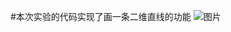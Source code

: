 #本次实验的代码实现了画一条二维直线的功能
![图片](https://user-images.githubusercontent.com/81949050/172044712-3f22a654-dc2c-4154-9eb9-7569efc3cafc.png)

